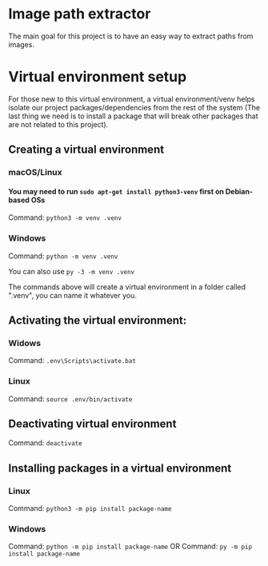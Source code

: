 # Image path extractor
The main goal for this project is to have an easy way to extract paths from images.


# Virtual environment setup
For those new to this virtual environment, a virtual environment/venv helps isolate our project packages/dependencies from the rest of the system (The last thing we need is to install a package that will break other packages that are not related to this project).
## Creating a virtual environment
### macOS/Linux
#### You may need to run `sudo apt-get install python3-venv` first on Debian-based OSs
Command: `python3 -m venv .venv`

### Windows
Command: `python -m venv .venv`

You can also use `py -3 -m venv .venv`

The commands above will create a virtual environment in a folder called ".venv", you can name it whatever you.

## Activating the virtual environment:
### Widows
Command: `.env\Scripts\activate.bat`
### Linux
Command: `source .env/bin/activate`

## Deactivating virtual environment
Command: `deactivate`

## Installing packages in a virtual environment
### Linux
Command: `python3 -m pip install package-name`
### Windows
Command: `python -m pip install package-name` 
OR
Command: `py -m pip install package-name`